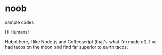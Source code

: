 # noob
sample codes

Hi Humans!

Hubot here, I like Node.js and Coffeescript (that's what I'm made of).
I've had tacos on the moon and find far superior to earth  tacos.
